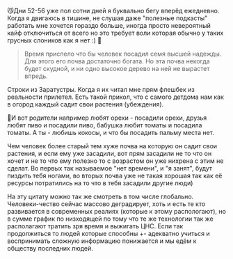 😼Дни 52-56 уже пол сотни дней я буквально бегу вперёд ежедневно.
Когда я двигаюсь в тишине, не слушая даже "полезные подкасты" работать мне хочется гораздо больше, иногда просто невероятный кайф отключиться от всего но это требует воли которая обычно у таких грусных слоников как я нет :) 🔋

> Время приспело что бы человек посадил семя высшей надежды. Для этого его почва достаточно богата. Но эта почва некогда будет скудной, и ни одно высокое дерево на ней не вырастет впредь.

Строки из Заратустры. Когда я их читал мне прям флешбек из реальности прилетел. Есть такой прикол, что с самого детдома нам как в огород каждый садит свои растения (убеждения). 

🌳И вот родители например любят орехи - посадили орехи, друзья любят пиво и посадили пиво, бабушка любит томаты и посадила томаты. А ты - любишь кокосы, и что бы посадить пальму места нет.

Чем человек более старый тем хуже почва на которую он садит свои растения, и если ему уже засадили, вот прям засадили не то что он хочет и не то что ему полезно то с возрастом он уже нихрена с этим не сделат. Во первых так называемое "нет времени", и "я занят", будут пиздить тебя ногами, во вторых почва уже не такая хорошая так как её ресурсы потратились на то что в тебя засадили другие люди)

На эту цитату можно так же смотреть в том числе глобально. Человеки-чество сейчас массово деградирует, хоть и есть те кто развивается в современных реалиях (которые к этому распологают), но в сумме график по низходящей по тому что те же технологии так же располагают тратить зря время и выжигать ЦНС. Если так продолжиться то людей которые способны +- адекватно учиться и воспринимать сложную информацию понижается и мы едём к обществу последних людей. 